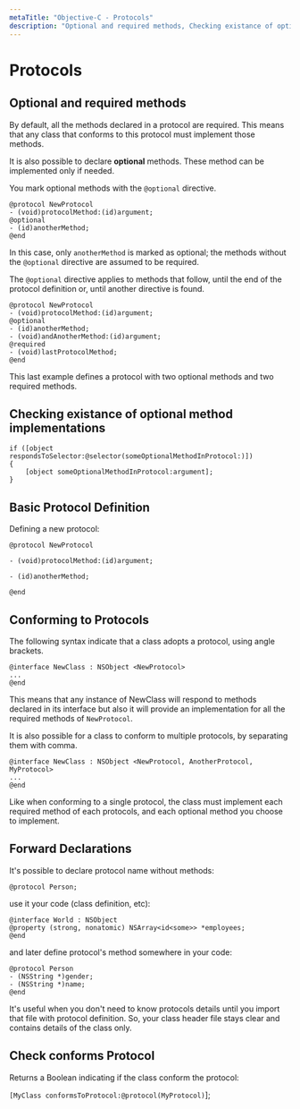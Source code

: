 ```yaml
---
metaTitle: "Objective-C - Protocols"
description: "Optional and required methods, Checking existance of optional method implementations, Basic Protocol Definition, Conforming to Protocols, Forward Declarations, Check conforms Protocol"
---
```


# Protocols



## Optional and required methods


By default, all the methods declared in a protocol are required. This means that any class that conforms to this protocol must implement those methods.

It is also possible to declare **optional** methods. These method can be implemented only if needed.

You mark optional methods with the `@optional` directive.

```objc
@protocol NewProtocol
- (void)protocolMethod:(id)argument;
@optional
- (id)anotherMethod;
@end

```

In this case, only `anotherMethod` is marked as optional; the methods without the `@optional` directive are assumed to be required.

The `@optional` directive applies to methods that follow, until the end of the protocol definition or, until another directive is found.

```objc
@protocol NewProtocol
- (void)protocolMethod:(id)argument;
@optional
- (id)anotherMethod;
- (void)andAnotherMethod:(id)argument;
@required
- (void)lastProtocolMethod;
@end

```

This last example defines a protocol with two optional methods and two required methods.



## Checking existance of optional method implementations


```objc
if ([object respondsToSelector:@selector(someOptionalMethodInProtocol:)])
{
    [object someOptionalMethodInProtocol:argument];
}

```



## Basic Protocol Definition


Defining a new protocol:

```objc
@protocol NewProtocol

- (void)protocolMethod:(id)argument;

- (id)anotherMethod;

@end

```



## Conforming to Protocols


The following syntax indicate that a class adopts a protocol, using angle brackets.

```objc
@interface NewClass : NSObject <NewProtocol>
...
@end

```

This means that any instance of NewClass will respond to methods declared in its interface but also it will provide an implementation for all the required methods of `NewProtocol`.

It is also possible for a class to conform to multiple protocols, by separating them with comma.

```objc
@interface NewClass : NSObject <NewProtocol, AnotherProtocol, MyProtocol>
...
@end

```

Like when conforming to a single protocol, the class must implement each required method of each protocols, and each optional method you choose to implement.



## Forward Declarations


It's possible to declare protocol name without methods:

```objc
@protocol Person;

```

use it your code (class definition, etc):

```objc
@interface World : NSObject
@property (strong, nonatomic) NSArray<id<some>> *employees;
@end

```

and later define protocol's method somewhere in your code:

```objc
@protocol Person
- (NSString *)gender;
- (NSString *)name;
@end

```

It's useful when you don't need to know protocols details until you import that file with protocol definition. So, your class header file stays clear and contains details of the class only.



## Check conforms Protocol


Returns a Boolean indicating if the class conform the protocol:

`[MyClass conformsToProtocol:@protocol(MyProtocol)`];


